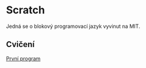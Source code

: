 # Scratch
Jedná se o blokový programovací jazyk vyvinut na MIT.

## Cvičení
[První program](https://github.com/jaywor1/scratch/první_program/první_program.md)
